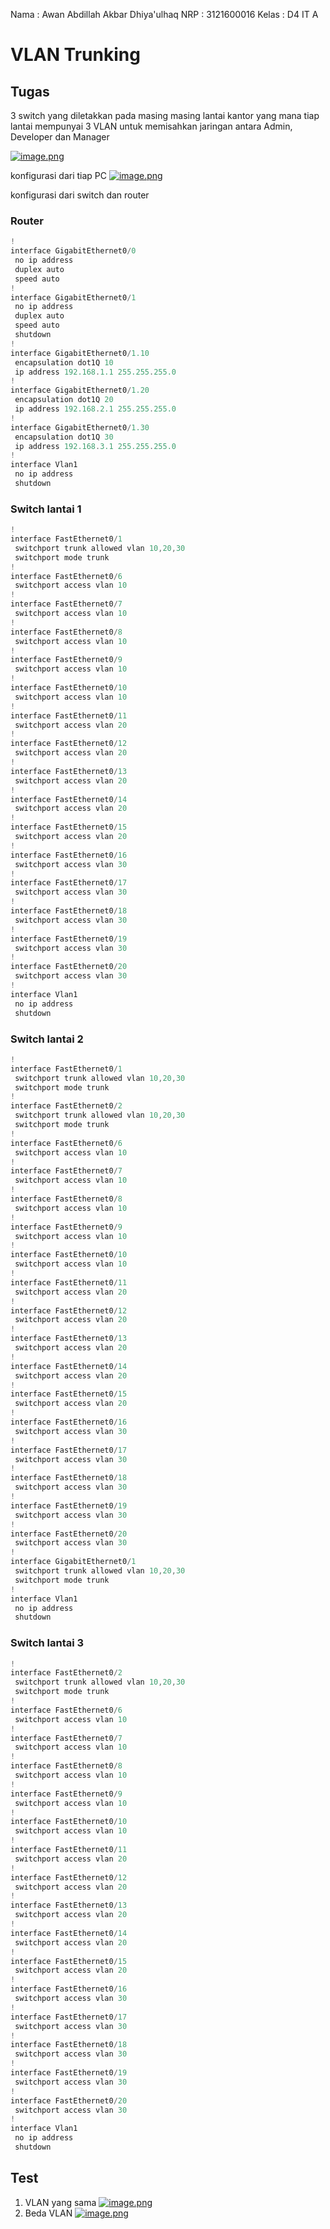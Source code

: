 Nama    : Awan Abdillah Akbar Dhiya'ulhaq
NRP     : 3121600016
Kelas   : D4 IT A


# **VLAN Trunking**
 
## Tugas
3 switch yang diletakkan pada masing masing lantai kantor yang mana tiap lantai mempunyai 3 VLAN untuk memisahkan jaringan antara Admin, Developer dan Manager

[![image.png](https://i.postimg.cc/VNYzv95b/image.png)](https://postimg.cc/dhSbSy2q)

konfigurasi dari tiap PC
[![image.png](https://i.postimg.cc/vBnCLckW/image.png)](https://postimg.cc/R6MPvVMF)

konfigurasi dari switch dan router
### Router
```powershell
!
interface GigabitEthernet0/0
 no ip address
 duplex auto
 speed auto
!
interface GigabitEthernet0/1
 no ip address
 duplex auto
 speed auto
 shutdown
!
interface GigabitEthernet0/1.10
 encapsulation dot1Q 10
 ip address 192.168.1.1 255.255.255.0
!
interface GigabitEthernet0/1.20
 encapsulation dot1Q 20
 ip address 192.168.2.1 255.255.255.0
!
interface GigabitEthernet0/1.30
 encapsulation dot1Q 30
 ip address 192.168.3.1 255.255.255.0
!
interface Vlan1
 no ip address
 shutdown
```

### Switch lantai 1
```powershell
!
interface FastEthernet0/1
 switchport trunk allowed vlan 10,20,30
 switchport mode trunk
!
interface FastEthernet0/6
 switchport access vlan 10
!
interface FastEthernet0/7
 switchport access vlan 10
!
interface FastEthernet0/8
 switchport access vlan 10
!
interface FastEthernet0/9
 switchport access vlan 10
!
interface FastEthernet0/10
 switchport access vlan 10
!
interface FastEthernet0/11
 switchport access vlan 20
!
interface FastEthernet0/12
 switchport access vlan 20
!
interface FastEthernet0/13
 switchport access vlan 20
!
interface FastEthernet0/14
 switchport access vlan 20
!
interface FastEthernet0/15
 switchport access vlan 20
!
interface FastEthernet0/16
 switchport access vlan 30
!
interface FastEthernet0/17
 switchport access vlan 30
!
interface FastEthernet0/18
 switchport access vlan 30
!
interface FastEthernet0/19
 switchport access vlan 30
!
interface FastEthernet0/20
 switchport access vlan 30
!
interface Vlan1
 no ip address
 shutdown
```
### Switch lantai 2
```powershell
!
interface FastEthernet0/1
 switchport trunk allowed vlan 10,20,30
 switchport mode trunk
!
interface FastEthernet0/2
 switchport trunk allowed vlan 10,20,30
 switchport mode trunk
!
interface FastEthernet0/6
 switchport access vlan 10
!
interface FastEthernet0/7
 switchport access vlan 10
!
interface FastEthernet0/8
 switchport access vlan 10
!
interface FastEthernet0/9
 switchport access vlan 10
!
interface FastEthernet0/10
 switchport access vlan 10
!
interface FastEthernet0/11
 switchport access vlan 20
!
interface FastEthernet0/12
 switchport access vlan 20
!
interface FastEthernet0/13
 switchport access vlan 20
!
interface FastEthernet0/14
 switchport access vlan 20
!
interface FastEthernet0/15
 switchport access vlan 20
!
interface FastEthernet0/16
 switchport access vlan 30
!
interface FastEthernet0/17
 switchport access vlan 30
!
interface FastEthernet0/18
 switchport access vlan 30
!
interface FastEthernet0/19
 switchport access vlan 30
!
interface FastEthernet0/20
 switchport access vlan 30
!
interface GigabitEthernet0/1
 switchport trunk allowed vlan 10,20,30
 switchport mode trunk
!
interface Vlan1
 no ip address
 shutdown
```
### Switch lantai 3
```powershell
!
interface FastEthernet0/2
 switchport trunk allowed vlan 10,20,30
 switchport mode trunk
!
interface FastEthernet0/6
 switchport access vlan 10
!
interface FastEthernet0/7
 switchport access vlan 10
!
interface FastEthernet0/8
 switchport access vlan 10
!
interface FastEthernet0/9
 switchport access vlan 10
!
interface FastEthernet0/10
 switchport access vlan 10
!
interface FastEthernet0/11
 switchport access vlan 20
!
interface FastEthernet0/12
 switchport access vlan 20
!
interface FastEthernet0/13
 switchport access vlan 20
!
interface FastEthernet0/14
 switchport access vlan 20
!
interface FastEthernet0/15
 switchport access vlan 20
!
interface FastEthernet0/16
 switchport access vlan 30
!
interface FastEthernet0/17
 switchport access vlan 30
!
interface FastEthernet0/18
 switchport access vlan 30
!
interface FastEthernet0/19
 switchport access vlan 30
!
interface FastEthernet0/20
 switchport access vlan 30
!
interface Vlan1
 no ip address
 shutdown
```

## Test
1. VLAN yang sama
   [![image.png](https://i.postimg.cc/25WfTcBb/image.png)](https://postimg.cc/CZwtx47S)
2. Beda VLAN
   [![image.png](https://i.postimg.cc/k4DKkSqb/image.png)](https://postimg.cc/cgyv3rKx)